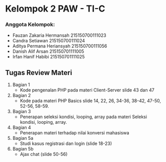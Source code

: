 # Kelompok 2 PAW - TI-C

### Anggota Kelompok:
* Fauzan Zakaria Hermansah   215150700111023
* Candra Setiawan            215150700111024
* Aditya Permana Heriansyah  215150700111056
* Danish Alif Arsan          215150701111005
* Irfan Hanif Habibi         215150701111025

## Tugas Review Materi
1. Bagian 1
      - Kode pengenalan PHP pada materi Client-Server slide 43 dan 47
2. Bagian 2
      - Kode pada materi PHP Basics slide 14, 22, 26, 34-36, 38-42, 47-50, 52-56, 58-59. 
3. Bagian 3
      - Penerapan seleksi kondisi, looping, array pada materi Seleksi kondisi, looping, array.
4. Bagian 4
      - Penerapan materi terhadap nilai konversi mahasiswa
5. Bagian 5a
      - Studi kasus registrasi dan login (slide 18-23)
6. Bagian 5b
      - Ajax chat (slide 50-56)
